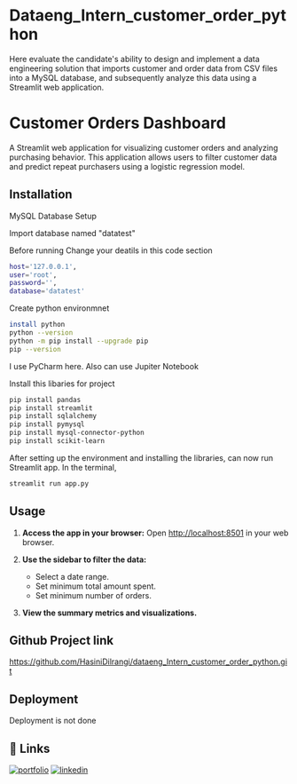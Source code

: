 
# Dataeng_Intern_customer_order_python

Here evaluate the candidate's ability to design and implement a data engineering solution that imports customer and order data from CSV files into a MySQL database, and subsequently analyze this data using a Streamlit web application.

# Customer Orders Dashboard

A Streamlit web application for visualizing customer orders and analyzing purchasing behavior. This application allows users to filter customer data and predict repeat purchasers using a logistic regression model.



## Installation

MySQL Database Setup

Import  database named "datatest" 

Before running Change your deatils  in this code section
```bash
host='127.0.0.1',
user='root',
password='',
database='datatest'

```

Create python environmnet
```bash
install python
python --version
python -m pip install --upgrade pip
pip --version

```
I use PyCharm here. Also can use Jupiter Notebook  

Install this libaries for project 

```bash
pip install pandas
pip install streamlit
pip install sqlalchemy
pip install pymysql
pip install mysql-connector-python
pip install scikit-learn

```

After setting up the environment and installing the libraries, can now run Streamlit app. In the terminal,
```bash
streamlit run app.py

```

## Usage

1. **Access the app in your browser:**
   Open [http://localhost:8501](http://localhost:8501) in your web browser.

2. **Use the sidebar to filter the data:**
   - Select a date range.
   - Set minimum total amount spent.
   - Set minimum number of orders.

3. **View the summary metrics and visualizations.**
## Github Project link

https://github.com/HasiniDilrangi/dataeng_Intern_customer_order_python.git


## Deployment


Deployment is not done


## 🔗 Links
[![portfolio](https://img.shields.io/badge/my_portfolio-000?style=for-the-badge&logo=ko-fi&logoColor=white)](https://hasinidilrangi.github.io/)
[![linkedin](https://img.shields.io/badge/linkedin-0A66C2?style=for-the-badge&logo=linkedin&logoColor=white)](https://www.linkedin.com/in/hasini-dilrangi-2b76b5285/)



